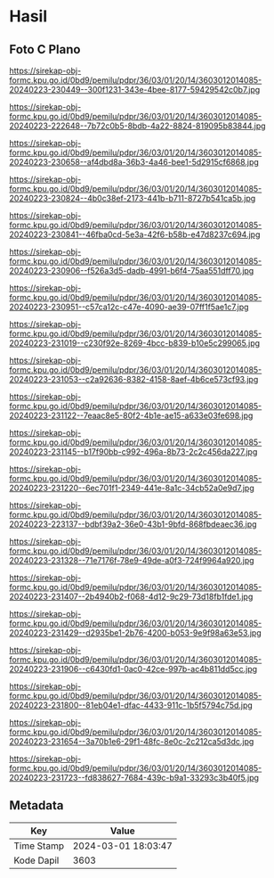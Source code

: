 # Hasil

## Foto C Plano

https://sirekap-obj-formc.kpu.go.id/0bd9/pemilu/pdpr/36/03/01/20/14/3603012014085-20240223-230449--300f1231-343e-4bee-8177-59429542c0b7.jpg

https://sirekap-obj-formc.kpu.go.id/0bd9/pemilu/pdpr/36/03/01/20/14/3603012014085-20240223-222648--7b72c0b5-8bdb-4a22-8824-819095b83844.jpg

https://sirekap-obj-formc.kpu.go.id/0bd9/pemilu/pdpr/36/03/01/20/14/3603012014085-20240223-230658--af4dbd8a-36b3-4a46-bee1-5d2915cf6868.jpg

https://sirekap-obj-formc.kpu.go.id/0bd9/pemilu/pdpr/36/03/01/20/14/3603012014085-20240223-230824--4b0c38ef-2173-441b-b711-8727b541ca5b.jpg

https://sirekap-obj-formc.kpu.go.id/0bd9/pemilu/pdpr/36/03/01/20/14/3603012014085-20240223-230841--46fba0cd-5e3a-42f6-b58b-e47d8237c694.jpg

https://sirekap-obj-formc.kpu.go.id/0bd9/pemilu/pdpr/36/03/01/20/14/3603012014085-20240223-230906--f526a3d5-dadb-4991-b6f4-75aa551dff70.jpg

https://sirekap-obj-formc.kpu.go.id/0bd9/pemilu/pdpr/36/03/01/20/14/3603012014085-20240223-230951--c57ca12c-c47e-4090-ae39-07ff1f5ae1c7.jpg

https://sirekap-obj-formc.kpu.go.id/0bd9/pemilu/pdpr/36/03/01/20/14/3603012014085-20240223-231019--c230f92e-8269-4bcc-b839-b10e5c299065.jpg

https://sirekap-obj-formc.kpu.go.id/0bd9/pemilu/pdpr/36/03/01/20/14/3603012014085-20240223-231053--c2a92636-8382-4158-8aef-4b6ce573cf93.jpg

https://sirekap-obj-formc.kpu.go.id/0bd9/pemilu/pdpr/36/03/01/20/14/3603012014085-20240223-231122--7eaac8e5-80f2-4b1e-ae15-a633e03fe698.jpg

https://sirekap-obj-formc.kpu.go.id/0bd9/pemilu/pdpr/36/03/01/20/14/3603012014085-20240223-231145--b17f90bb-c992-496a-8b73-2c2c456da227.jpg

https://sirekap-obj-formc.kpu.go.id/0bd9/pemilu/pdpr/36/03/01/20/14/3603012014085-20240223-231220--6ec701f1-2349-441e-8a1c-34cb52a0e9d7.jpg

https://sirekap-obj-formc.kpu.go.id/0bd9/pemilu/pdpr/36/03/01/20/14/3603012014085-20240223-223137--bdbf39a2-36e0-43b1-9bfd-868fbdeaec36.jpg

https://sirekap-obj-formc.kpu.go.id/0bd9/pemilu/pdpr/36/03/01/20/14/3603012014085-20240223-231328--71e7176f-78e9-49de-a0f3-724f9964a920.jpg

https://sirekap-obj-formc.kpu.go.id/0bd9/pemilu/pdpr/36/03/01/20/14/3603012014085-20240223-231407--2b4940b2-f068-4d12-9c29-73d18fb1fde1.jpg

https://sirekap-obj-formc.kpu.go.id/0bd9/pemilu/pdpr/36/03/01/20/14/3603012014085-20240223-231429--d2935be1-2b76-4200-b053-9e9f98a63e53.jpg

https://sirekap-obj-formc.kpu.go.id/0bd9/pemilu/pdpr/36/03/01/20/14/3603012014085-20240223-231906--c6430fd1-0ac0-42ce-997b-ac4b811dd5cc.jpg

https://sirekap-obj-formc.kpu.go.id/0bd9/pemilu/pdpr/36/03/01/20/14/3603012014085-20240223-231800--81eb04e1-dfac-4433-911c-1b5f5794c75d.jpg

https://sirekap-obj-formc.kpu.go.id/0bd9/pemilu/pdpr/36/03/01/20/14/3603012014085-20240223-231654--3a70b1e6-29f1-48fc-8e0c-2c212ca5d3dc.jpg

https://sirekap-obj-formc.kpu.go.id/0bd9/pemilu/pdpr/36/03/01/20/14/3603012014085-20240223-231723--fd838627-7684-439c-b9a1-33293c3b40f5.jpg


## Metadata

| Key        | Value               |
| ---------- | ------------------- |
| Time Stamp | 2024-03-01 18:03:47 |
| Kode Dapil | 3603                |



